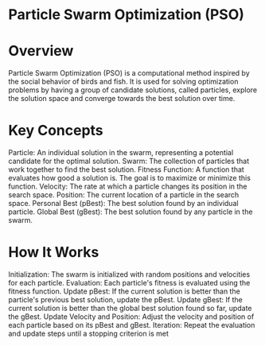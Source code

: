 # Particle Swarm Optimization (PSO)
# Overview
Particle Swarm Optimization (PSO) is a computational method inspired by the social behavior of birds and fish. It is used for solving optimization problems by having a group of candidate solutions, called particles, explore the solution space and converge towards the best solution over time.

# Key Concepts

Particle: An individual solution in the swarm, representing a potential candidate for the optimal solution.
Swarm: The collection of particles that work together to find the best solution.
Fitness Function: A function that evaluates how good a solution is. The goal is to maximize or minimize this function.
Velocity: The rate at which a particle changes its position in the search space.
Position: The current location of a particle in the search space.
Personal Best (pBest): The best solution found by an individual particle.
Global Best (gBest): The best solution found by any particle in the swarm.

# How It Works
Initialization: The swarm is initialized with random positions and velocities for each particle.
Evaluation: Each particle's fitness is evaluated using the fitness function.
Update pBest: If the current solution is better than the particle's previous best solution, update the pBest.
Update gBest: If the current solution is better than the global best solution found so far, update the gBest.
Update Velocity and Position: Adjust the velocity and position of each particle based on its pBest and gBest.
Iteration: Repeat the evaluation and update steps until a stopping criterion is met
